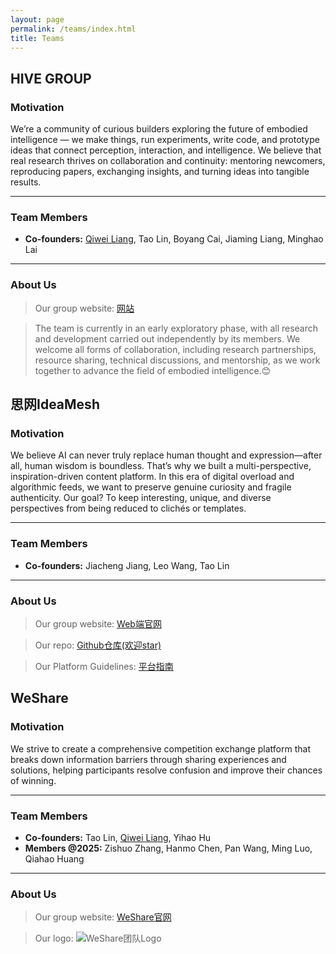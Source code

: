 ```yaml
---
layout: page
permalink: /teams/index.html
title: Teams
---
```

## HIVE GROUP

### Motivation

We’re a community of curious builders exploring the future of embodied intelligence — we make things, run experiments, write code, and prototype ideas that connect perception, interaction, and intelligence. We believe that real research thrives on collaboration and continuity: mentoring newcomers, reproducing papers, exchanging insights, and turning ideas into tangible results.<br>

---

### Team Members

- **Co-founders:** [Qiwei Liang](https://kolakivy.github.io/), Tao Lin, Boyang Cai, Jiaming Liang, Minghao Lai

---

### About Us

> Our group website: [网站](https://hive-robot.github.io/)

> The team is currently in an early exploratory phase, with all research and development carried out independently by its members. We welcome all forms of collaboration, including research partnerships, resource sharing, technical discussions, and mentorship, as we work together to advance the field of embodied intelligence.😊

## 思网IdeaMesh

### Motivation

We believe AI can never truly replace human thought and expression—after all, human wisdom is boundless. That’s why we built a multi-perspective, inspiration-driven content platform. In this era of digital overload and algorithmic feeds, we want to preserve genuine curiosity and fragile authenticity. Our goal? To keep interesting, unique, and diverse perspectives from being reduced to clichés or templates.<br>

---

### Team Members

- **Co-founders:** Jiacheng Jiang, Leo Wang, Tao Lin

---

### About Us

> Our group website: [Web端官网](https://idea-mesh.vercel.app/)

> Our repo: [Github仓库(欢迎star)](https://github.com/leowio/idea-mesh)

> Our Platform Guidelines: [平台指南](https://q8aq2rpyhu.feishu.cn/wiki/Ftt6wWTNGiFrzikP6B7ckev2nYf)

## WeShare

### Motivation

We strive to create a comprehensive competition exchange platform that breaks down information barriers through sharing experiences and solutions, helping participants resolve confusion and improve their chances of winning.<br>

---

### Team Members

- **Co-founders:** Tao Lin, [Qiwei Liang](https://kolakivy.github.io/), Yihao Hu
- **Members @2025:** Zishuo Zhang, Hanmo Chen, Pan Wang, Ming Luo, Qiahao Huang

---

### About Us

> Our group website: [WeShare官网](https://weshare.xin/)

> Our logo:
![WeShare团队Logo](https://lintao.online/images/teams/cover1.jpg)

<!--
<div>
    <img src="https://caihanlin.com/images/teams/teams1.jpg">
</div>
<br>

<div>
    <img src="https://caihanlin.com/images/teams/teams2.jpg">
</div>
<br>

<div>
    <img src="https://caihanlin.com/images/teams/teams.jpg">
</div>
<br>

<div>
    <img src="https://caihanlin.com/images/teams/teams4.jpg">
</div>
<br>

## WeShare Team

During my undergraduate years, together with Qiwei Liang and Yihao Hu, I co-founded a group named WeShare. Initially, we took the initiative in establishing the group. Driven by an entrepreneurial spirit in technology, we actively invited more individuals to join our team. As of now, the WeShare team has expanded to include 8 official members.<br>

## Team News

- **April 2025**: If you're interested in sharing experiences and knowledge about various competitions, welcome to [join us!](https://weshare.xin/)<br>

---

## Our Fundings

- We are currently looking for the right funding to help this project reach its full potential. If you are an investor and are passionate about this project that can change the college competition community, we would love to discuss ways to work with you. With your support, we can grow this project into a larger and more influential platform.<br><br>

-->
